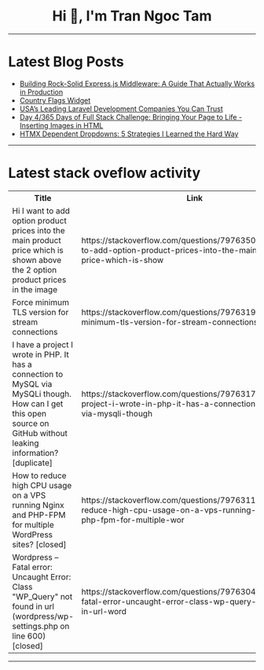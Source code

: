 <h1 align="center">Hi 👋, I'm Tran Ngoc Tam</h1>

---

# Latest Blog Posts 
<!-- BLOG-POST-LIST:START -->
- [Building Rock-Solid Express.js Middleware: A Guide That Actually Works in Production](https://dev.to/sisproid/building-rock-solid-expressjs-middleware-a-guide-that-actually-works-in-production-25oh)
- [Country Flags Widget](https://dev.to/joel_streich_646bdeadb455/country-flags-widget-23e)
- [USA’s Leading Laravel Development Companies You Can Trust](https://dev.to/zubairpateljiwala/usas-leading-laravel-development-companies-you-can-trust-558h)
- [Day 4/365 Days of Full Stack Challenge: Bringing Your Page to Life - Inserting Images in HTML](https://dev.to/code_2/day-4365-days-of-full-stack-challenge-bringing-your-page-to-life-inserting-images-in-html-1j3p)
- [HTMX Dependent Dropdowns: 5 Strategies I Learned the Hard Way](https://dev.to/sisproid/htmx-dependent-dropdowns-5-strategies-i-learned-the-hard-way-2lj5)
<!-- BLOG-POST-LIST:END -->

---

# Latest stack oveflow activity
<table>
  <tr><th>Title</th><th>Link</th></tr>
  <!-- STACKOVERFLOW:START --><tr><td>Hi I want to add option product prices into the main product price which is shown above the 2 option product prices in the image</td><td>https://stackoverflow.com/questions/79763500/hi-i-want-to-add-option-product-prices-into-the-main-product-price-which-is-show</td></tr><tr><td>Force minimum TLS version for stream connections</td><td>https://stackoverflow.com/questions/79763199/force-minimum-tls-version-for-stream-connections</td></tr><tr><td>I have a project I wrote in PHP. It has a connection to MySQL via MySQLi though. How can I get this open source on GitHub without leaking information? [duplicate]</td><td>https://stackoverflow.com/questions/79763178/i-have-a-project-i-wrote-in-php-it-has-a-connection-to-mysql-via-mysqli-though</td></tr><tr><td>How to reduce high CPU usage on a VPS running Nginx and PHP-FPM for multiple WordPress sites? [closed]</td><td>https://stackoverflow.com/questions/79763117/how-to-reduce-high-cpu-usage-on-a-vps-running-nginx-and-php-fpm-for-multiple-wor</td></tr><tr><td>Wordpress – Fatal error: Uncaught Error: Class &quot;WP_Query&quot; not found in url &lpar;wordpress/wp-settings.php on line 600&rpar; [closed]</td><td>https://stackoverflow.com/questions/79763046/wordpress-fatal-error-uncaught-error-class-wp-query-not-found-in-url-word</td></tr><!-- STACKOVERFLOW:END -->
</table>

---


